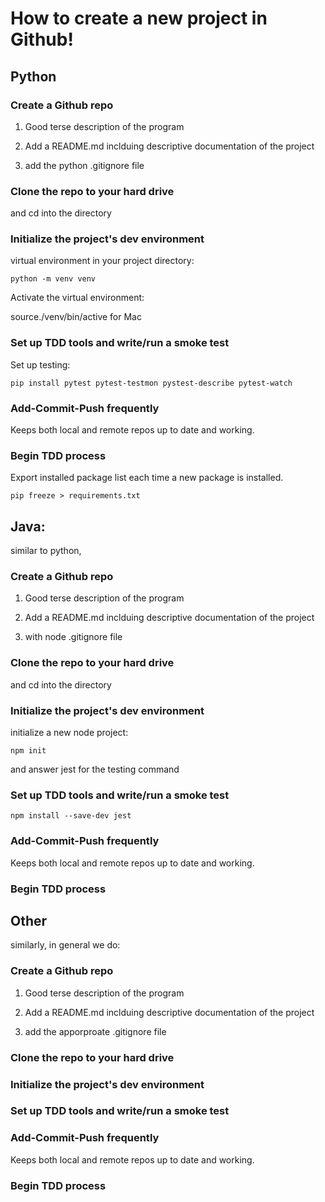 # How to create a new project in Github!

## Python

### Create a Github repo
1. Good terse description of the program

2. Add a README.md inclduing descriptive documentation of the project

3. add the python .gitignore file

### Clone the repo to your hard drive
and cd into the directory 

### Initialize the project's dev environment 
virtual environment in your project directory:

```
python -m venv venv 
```

Activate the virtual environment:

source./venv/bin/active for Mac  

### Set up TDD tools and write/run a smoke test
Set up testing:

```
pip install pytest pytest-testmon pystest-describe pytest-watch
```

### Add-Commit-Push frequently 
Keeps both local and remote repos up to date and working. 


### Begin TDD process 
Export installed package list each time a new package is installed.

``` 
pip freeze > requirements.txt
```





## Java:
similar to python, 

### Create a Github repo
1. Good terse description of the program

2. Add a README.md inclduing descriptive documentation of the project

3. with node .gitignore file

### Clone the repo to your hard drive
and cd into the directory 

### Initialize the project's dev environment
initialize a new node project: 

```
npm init
```
and answer jest for the testing command

### Set up TDD tools and write/run a smoke test
```
npm install --save-dev jest
```

### Add-Commit-Push frequently 
Keeps both local and remote repos up to date and working. 

### Begin TDD process 


## Other
similarly, in general we do:

### Create a Github repo
1. Good terse description of the program

2. Add a README.md inclduing descriptive documentation of the project

3. add the apporproate .gitignore file

### Clone the repo to your hard drive

### Initialize the project's dev environment 

### Set up TDD tools and write/run a smoke test


### Add-Commit-Push frequently 
Keeps both local and remote repos up to date and working. 

### Begin TDD process 

